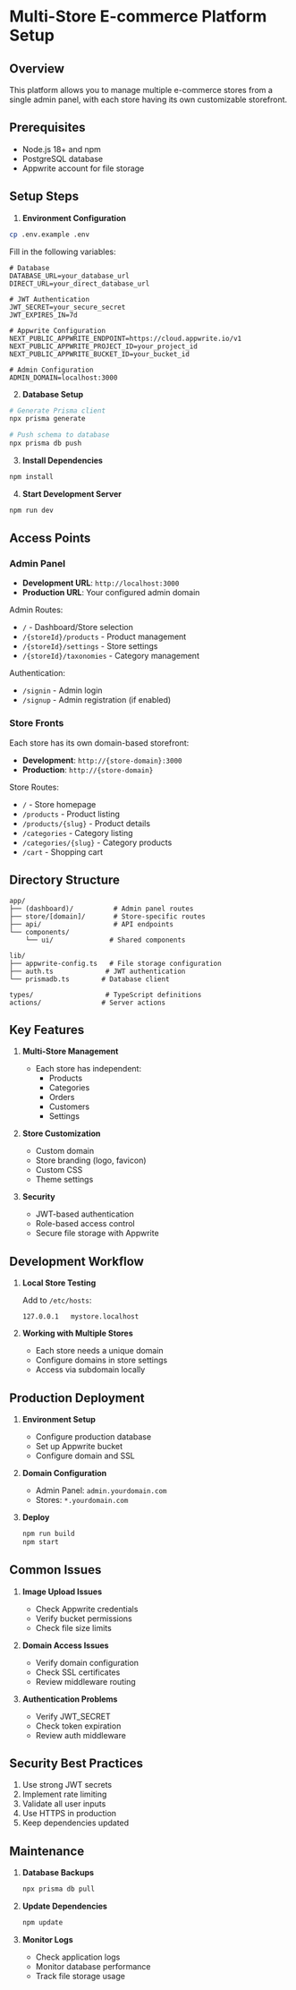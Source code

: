 # Multi-Store E-commerce Platform Setup

## Overview

This platform allows you to manage multiple e-commerce stores from a single admin panel, with each store having its own customizable storefront.

## Prerequisites

- Node.js 18+ and npm
- PostgreSQL database
- Appwrite account for file storage

## Setup Steps

1. **Environment Configuration**

```bash
cp .env.example .env
```

Fill in the following variables:
```env
# Database
DATABASE_URL=your_database_url
DIRECT_URL=your_direct_database_url

# JWT Authentication
JWT_SECRET=your_secure_secret
JWT_EXPIRES_IN=7d

# Appwrite Configuration
NEXT_PUBLIC_APPWRITE_ENDPOINT=https://cloud.appwrite.io/v1
NEXT_PUBLIC_APPWRITE_PROJECT_ID=your_project_id
NEXT_PUBLIC_APPWRITE_BUCKET_ID=your_bucket_id

# Admin Configuration
ADMIN_DOMAIN=localhost:3000
```

2. **Database Setup**

```bash
# Generate Prisma client
npx prisma generate

# Push schema to database
npx prisma db push
```

3. **Install Dependencies**

```bash
npm install
```

4. **Start Development Server**

```bash
npm run dev
```

## Access Points

### Admin Panel

- **Development URL**: `http://localhost:3000`
- **Production URL**: Your configured admin domain

Admin Routes:
- `/` - Dashboard/Store selection
- `/{storeId}/products` - Product management
- `/{storeId}/settings` - Store settings
- `/{storeId}/taxonomies` - Category management

Authentication:
- `/signin` - Admin login
- `/signup` - Admin registration (if enabled)

### Store Fronts

Each store has its own domain-based storefront:

- **Development**: `http://{store-domain}:3000`
- **Production**: `http://{store-domain}`

Store Routes:
- `/` - Store homepage
- `/products` - Product listing
- `/products/{slug}` - Product details
- `/categories` - Category listing
- `/categories/{slug}` - Category products
- `/cart` - Shopping cart

## Directory Structure

```
app/
├── (dashboard)/          # Admin panel routes
├── store/[domain]/       # Store-specific routes
├── api/                  # API endpoints
└── components/          
    └── ui/              # Shared components

lib/
├── appwrite-config.ts   # File storage configuration
├── auth.ts             # JWT authentication
└── prismadb.ts        # Database client

types/                  # TypeScript definitions
actions/               # Server actions
```

## Key Features

1. **Multi-Store Management**
   - Each store has independent:
     * Products
     * Categories
     * Orders
     * Customers
     * Settings

2. **Store Customization**
   - Custom domain
   - Store branding (logo, favicon)
   - Custom CSS
   - Theme settings

3. **Security**
   - JWT-based authentication
   - Role-based access control
   - Secure file storage with Appwrite

## Development Workflow

1. **Local Store Testing**
   
   Add to `/etc/hosts`:
   ```
   127.0.0.1   mystore.localhost
   ```

2. **Working with Multiple Stores**
   - Each store needs a unique domain
   - Configure domains in store settings
   - Access via subdomain locally

## Production Deployment

1. **Environment Setup**
   - Configure production database
   - Set up Appwrite bucket
   - Configure domain and SSL

2. **Domain Configuration**
   - Admin Panel: `admin.yourdomain.com`
   - Stores: `*.yourdomain.com`

3. **Deploy**
   ```bash
   npm run build
   npm start
   ```

## Common Issues

1. **Image Upload Issues**
   - Check Appwrite credentials
   - Verify bucket permissions
   - Check file size limits

2. **Domain Access Issues**
   - Verify domain configuration
   - Check SSL certificates
   - Review middleware routing

3. **Authentication Problems**
   - Verify JWT_SECRET
   - Check token expiration
   - Review auth middleware

## Security Best Practices

1. Use strong JWT secrets
2. Implement rate limiting
3. Validate all user inputs
4. Use HTTPS in production
5. Keep dependencies updated

## Maintenance

1. **Database Backups**
   ```bash
   npx prisma db pull
   ```

2. **Update Dependencies**
   ```bash
   npm update
   ```

3. **Monitor Logs**
   - Check application logs
   - Monitor database performance
   - Track file storage usage